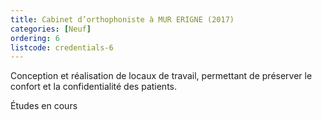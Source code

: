 ```yaml
---
title: Cabinet d’orthophoniste à MUR ERIGNE (2017)
categories: [Neuf]
ordering: 6
listcode: credentials-6
---
```

Conception et réalisation de locaux de travail, permettant de préserver le confort et la confidentialité des patients.

Études en cours
